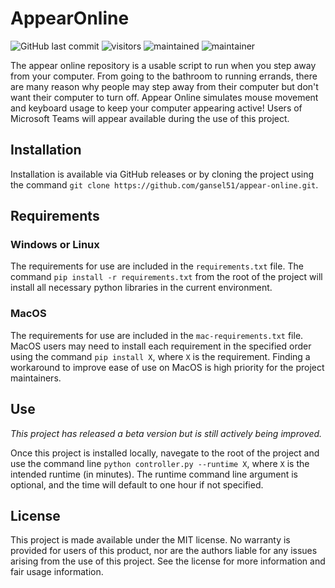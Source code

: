 # AppearOnline

![GitHub last commit](https://img.shields.io/github/last-commit/gansel51/appear-online)
![visitors](https://pageview.vercel.app/?github_user=gansel51)
![maintained](https://img.shields.io/maintenance/yes/2021)
![maintainer](https://img.shields.io/badge/Maintainer-gansel51-informational)

The appear online repository is a usable script to run when you step away from your computer. From going to the bathroom to running errands, there are many reason why people may step away from their computer but don't want their computer to turn off. Appear Online simulates mouse movement and keyboard usage to keep your computer appearing active! Users of Microsoft Teams will appear available during the use of this project.

## Installation

Installation is available via GitHub releases or by cloning the project using the command `git clone https://github.com/gansel51/appear-online.git`.

## Requirements

### Windows or Linux

The requirements for use are included in the `requirements.txt` file. The command `pip install -r requirements.txt` from the root of the project will install all necessary python libraries in the current environment.

### MacOS

The requirements for use are included in the `mac-requirements.txt` file. MacOS users may need to install each requirement in the specified order using the command `pip install X`, where `X` is the requirement. Finding a workaround to improve ease of use on MacOS is high priority for the project maintainers.
## Use

_This project has released a beta version but is still actively being improved._

Once this project is installed locally, navegate to the root of the project and use the command line `python controller.py --runtime X`, where `X` is the intended runtime (in minutes). The runtime command line argument is optional, and the time will default to one hour if not specified.

## License

This project is made available under the MIT license. No warranty is provided for users of this product, nor are the authors liable for any issues arising from the use of this project. See the license for more information and fair usage information.